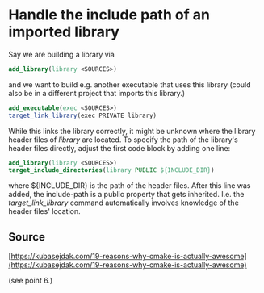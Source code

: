 # Handle the include path of an imported library

Say we are building a library via

```CMake
add_library(library <SOURCES>)
```

and we want to build e.g. another executable that uses this library (could also be in a different project that imports this library.)

```CMake
add_executable(exec <SOURCES>)
target_link_library(exec PRIVATE library)
```

While this links the library correctly, it might be unknown where the library header files of *library* are located.
To specify the path of the library's header files directly, adjust the first code block by adding one line:

```CMake
add_library(library <SOURCES>)
target_include_directories(library PUBLIC ${INCLUDE_DIR})
```

where ${INCLUDE_DIR} is the path of the header files.
After this line was added, the include-path is a public property that gets inherited. I.e. the *target_link_library* command automatically involves knowledge of the header files' location.

## Source
[https://kubasejdak.com/19-reasons-why-cmake-is-actually-awesome](https://kubasejdak.com/19-reasons-why-cmake-is-actually-awesome) 

(see point 6.)